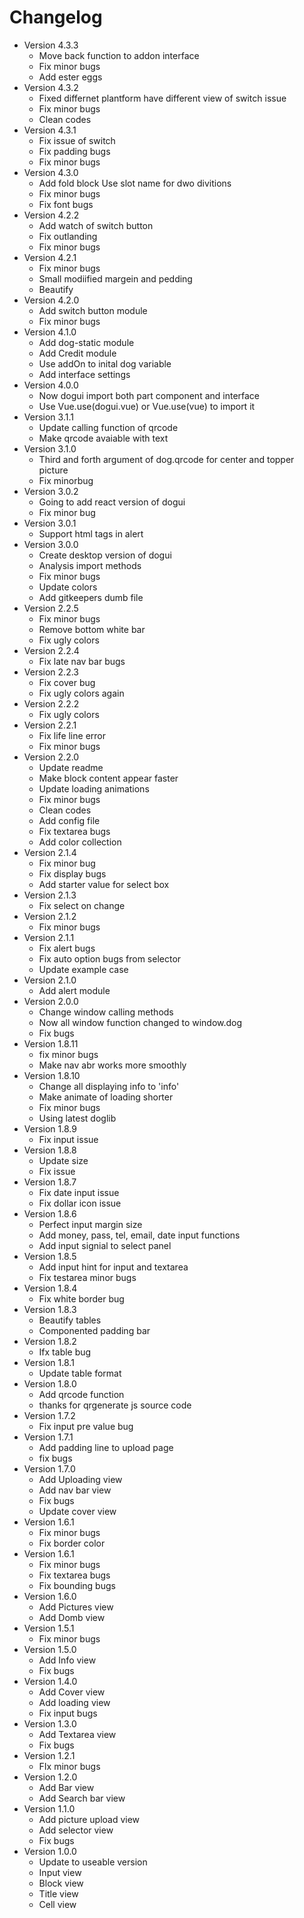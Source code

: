 # Changelog

-   Version 4.3.3
    -   Move back function to addon interface
    -   Fix minor bugs
    -   Add ester eggs
-   Version 4.3.2
    -   Fixed differnet plantform have different view of switch issue
    -   Fix minor bugs
    -   Clean codes
-   Version 4.3.1
    -   Fix issue of switch
    -   Fix padding bugs
    -   Fix minor bugs
-   Version 4.3.0
    -   Add fold block Use slot name for dwo divitions
    -   Fix minor bugs
    -   Fix font bugs
-   Version 4.2.2
    -   Add watch of switch button
    -   Fix outlanding
    -   Fix minor bugs
-   Version 4.2.1
    -   Fix minor bugs
    -   Small modiified margein and pedding
    -   Beautify
-   Version 4.2.0
    -   Add switch button module
    -   Fix minor bugs
-   Version 4.1.0
    -   Add dog-static module
    -   Add Credit module
    -   Use addOn to inital dog variable
    -   Add interface settings
-   Version 4.0.0
    -   Now dogui import both part component and interface
    -   Use Vue.use(dogui.vue) or Vue.use(vue) to import it
-   Version 3.1.1
    -   Update calling function of qrcode
    -   Make qrcode avaiable with text
-   Version 3.1.0
    -   Third and forth argument of dog.qrcode for center and topper picture
    -   Fix minorbug
-   Version 3.0.2
    -   Going to add react version of dogui
    -   Fix minor bug
-   Version 3.0.1
    -   Support html tags in alert
-   Version 3.0.0
    -   Create desktop version of dogui
    -   Analysis import methods
    -   Fix minor bugs
    -   Update colors
    -   Add gitkeepers dumb file
-   Version 2.2.5
    -   Fix minor bugs
    -   Remove bottom white bar
    -   Fix ugly colors
-   Version 2.2.4
    -   Fix late nav bar bugs
-   Version 2.2.3
    -   Fix cover bug
    -   Fix ugly colors again
-   Version 2.2.2
    -   Fix ugly colors
-   Version 2.2.1
    -   Fix life line error
    -   Fix minor bugs
-   Version 2.2.0
    -   Update readme
    -   Make block content appear faster
    -   Update loading animations
    -   Fix minor bugs
    -   Clean codes
    -   Add config file
    -   Fix textarea bugs
    -   Add color collection
-   Version 2.1.4
    -   Fix minor bug
    -   Fix display bugs
    -   Add starter value for select box
-   Version 2.1.3
    -   Fix select on change
-   Version 2.1.2
    -   Fix minor bugs
-   Version 2.1.1
    -   Fix alert bugs
    -   Fix auto option bugs from selector
    -   Update example case
-   Version 2.1.0
    -   Add alert module
-   Version 2.0.0
    -   Change window calling methods
    -   Now all window function changed to window.dog
    -   Fix bugs
-   Version 1.8.11
    -   fix minor bugs
    -   Make nav abr works more smoothly
-   Version 1.8.10
    -   Change all displaying info to 'info'
    -   Make animate of loading shorter
    -   Fix minor bugs
    -   Using latest doglib
-   Version 1.8.9
    -   Fix input issue
-   Version 1.8.8
    -   Update size
    -   Fix issue
-   Version 1.8.7
    -   Fix date input issue
    -   Fix dollar icon issue
-   Version 1.8.6
    -   Perfect input margin size
    -   Add money, pass, tel, email, date input functions
    -   Add input signial to select panel
-   Version 1.8.5
    -   Add input hint for input and textarea
    -   Fix testarea minor bugs
-   Version 1.8.4
    -   Fix white border bug
-   Version 1.8.3
    -   Beautify tables
    -   Componented padding bar
-   Version 1.8.2
    -   Ifx table bug
-   Version 1.8.1
    -   Update table format
-   Version 1.8.0
    -   Add qrcode function
    -   thanks for qrgenerate js source code
-   Version 1.7.2
    -   Fix input pre value bug
-   Version 1.7.1
    -   Add padding line to upload page
    -   fix bugs
-   Version 1.7.0
    -   Add Uploading view
    -   Add nav bar view
    -   Fix bugs
    -   Update cover view
-   Version 1.6.1
    -   Fix minor bugs
    -   Fix border color
-   Version 1.6.1
    -   Fix minor bugs
    -   Fix textarea bugs
    -   Fix bounding bugs
-   Version 1.6.0
    -   Add Pictures view
    -   Add Domb view
-   Version 1.5.1
    -   Fix minor bugs
-   Version 1.5.0
    -   Add Info view
    -   Fix bugs
-   Version 1.4.0
    -   Add Cover view
    -   Add loading view
    -   Fix input bugs
-   Version 1.3.0
    -   Add Textarea view
    -   Fix bugs
-   Version 1.2.1
    -   FIx minor bugs
-   Version 1.2.0
    -   Add Bar view
    -   Add Search bar view
-   Version 1.1.0
    -   Add picture upload view
    -   Add selector view
    -   Fix bugs
-   Version 1.0.0
    -   Update to useable version
    -   Input view
    -   Block view
    -   Title view
    -   Cell view
